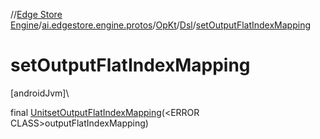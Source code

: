 //[Edge Store Engine](../../../../index.md)/[ai.edgestore.engine.protos](../../index.md)/[OpKt](../index.md)/[Dsl](index.md)/[setOutputFlatIndexMapping](set-output-flat-index-mapping.md)

# setOutputFlatIndexMapping

[androidJvm]\

final [Unit](https://kotlinlang.org/api/latest/jvm/stdlib/kotlin/-unit/index.html)[setOutputFlatIndexMapping](set-output-flat-index-mapping.md)(&lt;ERROR CLASS&gt;outputFlatIndexMapping)
